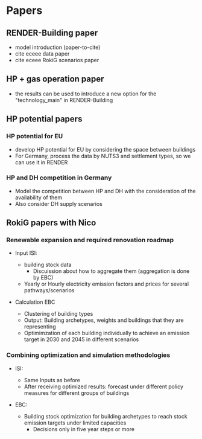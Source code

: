 # Papers

## RENDER-Building paper

* model introduction (paper-to-cite)
* cite eceee data paper
* cite eceee RokiG scenarios paper

## HP + gas operation paper

* the results can be used to introduce a new option for the "technology_main" in RENDER-Building

## HP potential papers

### HP potential for EU

* develop HP potential for EU by considering the space between buildings 
* For Germany, process the data by NUTS3 and settlement types, so we can use it in RENDER
	
### HP and DH competition in Germany

* Model the competition between HP and DH with the consideration of the availability of them
* Also consider DH supply scenarios

## RokiG papers with Nico

### Renewable expansion and required renovation roadmap

* Input ISI:
  * building stock data
    * Discuission about how to aggregate them (aggregation is done by EBC)
  * Yearly or Hourly electricity emission factors and prices for several pathways/scenarios

* Calculation EBC 
  * Clustering of building types 
  * Output: Building archetypes, weights and buildings that they are representing 
  * Optimimzation of each building individually to achieve an emission target in 2030 and 2045 in different scenarios

### Combining optimization and simulation methodologies

* ISI:
  * Same Inputs as before
  * After receiving optimized results: forecast under different policy measures for different groups of buildings

* EBC:
  * Building stock optimization for building archetypes to reach stock emission targets under limited capacities 
    * Decisions only in five year steps or more